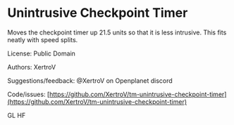 # Unintrusive Checkpoint Timer

Moves the checkpoint timer up 21.5 units so that it is less intrusive. This fits neatly with speed splits.

License: Public Domain

Authors: XertroV

Suggestions/feedback: @XertroV on Openplanet discord

Code/issues: [https://github.com/XertroV/tm-unintrusive-checkpoint-timer](https://github.com/XertroV/tm-unintrusive-checkpoint-timer)

GL HF
